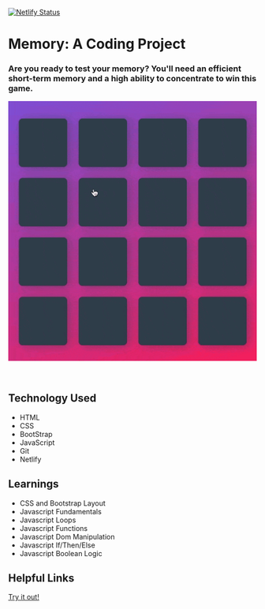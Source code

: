 [![Netlify Status](https://api.netlify.com/api/v1/badges/91107973-6938-4510-b138-31ef963a3b3a/deploy-status)](https://memory.davidblackwelder.dev)

# Memory: A Coding Project

### Are you ready to test your memory? You'll need an efficient short-term memory and a high ability to concentrate to win this game.

![Memory GIF](/img/memory.gif)

<br>

## Technology Used

- HTML
- CSS
- BootStrap
- JavaScript
- Git
- Netlify

## Learnings

- CSS and Bootstrap Layout
- Javascript Fundamentals
- Javascript Loops
- Javascript Functions
- Javascript Dom Manipulation
- Javascript If/Then/Else
- Javascript Boolean Logic

## Helpful Links

[Try it out!](https://memory.davidblackwelder.dev)
